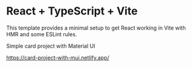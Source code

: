 # React + TypeScript + Vite

This template provides a minimal setup to get React working in Vite with HMR and some ESLint rules.

Simple card project with Material UI

https://card-project-with-mui.netlify.app/
